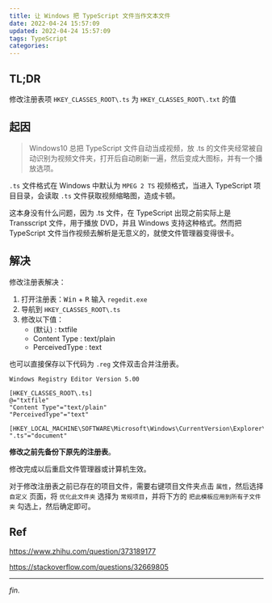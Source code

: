 ```yaml
---
title: 让 Windows 把 TypeScript 文件当作文本文件
date: 2022-04-24 15:57:09
updated: 2022-04-24 15:57:09
tags: TypeScript
categories:
---
```


## TL;DR

修改注册表项 `HKEY_CLASSES_ROOT\.ts` 为 `HKEY_CLASSES_ROOT\.txt` 的值

<!-- more -->

## 起因

> Windows10 总把 TypeScript 文件自动当成视频，放 .ts 的文件夹经常被自动识别为视频文件夹，打开后自动刷新一遍，然后变成大图标，并有一个播放选项。

`.ts` 文件格式在 Windows 中默认为 `MPEG 2 TS` 视频格式，当进入 TypeScript 项目目录，会读取 `.ts`  文件获取视频缩略图，造成卡顿。

这本身没有什么问题，因为 .ts 文件，在 TypeScript 出现之前实际上是 Transscript 文件，用于播放 DVD，并且 Windows 支持这种格式。然而把 TypeScript 文件当作视频去解析是无意义的，就使文件管理器变得很卡。

## 解决

修改注册表解决：

1. 打开注册表：<kbd>Win</kbd> + <kbd>R</kbd> 输入 `regedit.exe`
2. 导航到 `HKEY_CLASSES_ROOT\.ts`
3. 修改以下值：
   - (默认) : txtfile
   - Content Type : text/plain
   - PerceivedType : text

也可以直接保存以下代码为 `.reg` 文件双击合并注册表。

```shell
Windows Registry Editor Version 5.00

[HKEY_CLASSES_ROOT\.ts]
@="txtfile"
"Content Type"="text/plain"
"PerceivedType"="text"

[HKEY_LOCAL_MACHINE\SOFTWARE\Microsoft\Windows\CurrentVersion\Explorer\KindMap]
".ts"="document"
```

**修改之前先备份下原先的注册表**。

修改完成以后重启文件管理器或计算机生效。

对于修改注册表之前已存在的项目文件，需要右键项目文件夹点击 `属性`，然后选择 `自定义` 页面，将 `优化此文件夹` 选择为 `常规项目`，并将下方的 `把此模板应用到所有子文件夹` 勾选上，然后确定即可。

## Ref

https://www.zhihu.com/question/373189177

https://stackoverflow.com/questions/32669805

---
*fin.*

